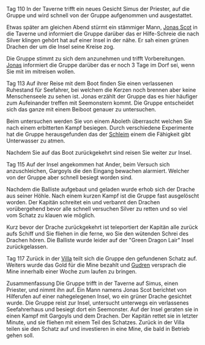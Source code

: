 Tag 110
In der Taverne trifft ein neues Gesicht Simus der Priester, auf die Gruppe und wird schnell von der Gruppe aufgenommen und ausgestattet. 

Etwas später am gleichen Abend stürmt ein stämmiger Mann, [Jonas Scot](NPCs#Jonas%20Scot) in die Taverne und informiert die Gruppe darüber das er Hilfe-Schreie die nach Silver klingen gehört hat auf einer Insel in der nähe. Er sah einen grünen Drachen der um die Insel seine Kreise zog. 

Die Gruppe stimmt zu sich dem anzunehmen und trifft Vorbereitungen. [Jonas](NPCs#Jonas%20Scot) informiert die Gruppe darüber das er noch 3 Tage im Dorf sei, wenn Sie mit im mitreisen wollen.

Tag 113
Auf ihrer Reise mit dem Boot finden Sie einen verlassenen Ruhestand für Seefahrer, bei welchem die Kerzen noch brennen aber keine Menschenseele zu sehen ist. Jonas erzählt der Gruppe das es hier häufiger zum Aufeinander treffen mit Seemonstern kommt. Die Gruppe entscheidet sich das ganze mit einem Beiboot genauer zu untersuchen.

Beim untersuchen werden Sie von einem Aboleth überrascht welchen Sie nach einem erbitterten Kampf besiegen. Durch verschiedene Experimente hat die Gruppe herausgefunden das der [Schleim](Effekte/Fähigkeiten#Aboleth%20Schleim) einem die Fähigkeit gibt Unterwasser zu atmen.

Nachdem Sie auf das Boot zurückgekehrt sind reisen Sie weiter zur Insel.

Tag 115
Auf der Insel angekommen hat Ander, beim Versuch sich anzuschleichen, Gargoyls die den Eingang bewachen alarmiert. Welcher von der Gruppe aber schnell besiegt worden sind.

Nachdem die Balliste aufgebaut und geladen wurde erhob sich der Drache aus seiner Höhle. Nach einem kurzen Kampf ist die Gruppe fast ausgelöscht worden. Der Kapitän schreitet ein und verbannt den Drachen vorübergehend bevor alle schnell versuchen Silver zu retten und so viel vom Schatz zu klauen wie möglich.

Kurz bevor der Drache zurückgekehrt ist teleportiert der Kapitän alle zurück aufs Schiff und Sie fliehen in die ferne, wo Sie den wütenden Schrei des Drachen hören. Die Balliste wurde leider auf der "Green Dragon Lair" Insel zurückgelassen.

Tag 117
Zurück in der [Villa](Tresendar%20Villa.md) teilt sich die Gruppe den gefundenen Schatz auf. Weiters wurde das Gold für die Mine bezahlt und [Gudren](NPCs#Gudren%20Felssucher) versprach die Mine innerhalb einer Woche zum laufen zu bringen.


Zusammenfassung
Die Gruppe trifft in der Taverne auf Simus, einen Priester, und nimmt ihn auf. Ein Mann namens Jonas Scot berichtet von Hilferufen auf einer nahegelegenen Insel, wo ein grüner Drache gesichtet wurde. Die Gruppe reist zur Insel, untersucht unterwegs ein verlassenes Seefahrerhaus und besiegt dort ein Seemonster. Auf der Insel geraten sie in einen Kampf mit Gargoyls und dem Drachen. Der Kapitän rettet sie in letzter Minute, und sie fliehen mit einem Teil des Schatzes. Zurück in der Villa teilen sie den Schatz auf und investieren in eine Mine, die bald in Betrieb gehen soll.